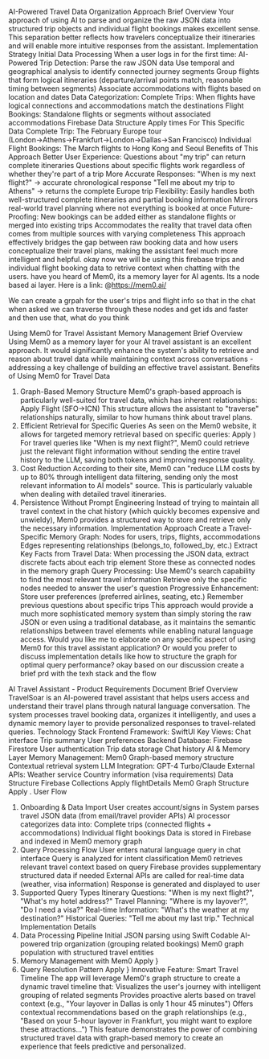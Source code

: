 AI-Powered Travel Data Organization Approach
Brief Overview
Your approach of using AI to parse and organize the raw JSON data into structured trip objects and individual flight bookings makes excellent sense. This separation better reflects how travelers conceptualize their itineraries and will enable more intuitive responses from the assistant.
Implementation Strategy
Initial Data Processing
When a user logs in for the first time:
AI-Powered Trip Detection:
Parse the raw JSON data
Use temporal and geographical analysis to identify connected journey segments
Group flights that form logical itineraries (departure/arrival points match, reasonable timing between segments)
Associate accommodations with flights based on location and dates
Data Categorization:
Complete Trips: When flights have logical connections and accommodations match the destinations
Flight Bookings: Standalone flights or segments without associated accommodations
Firebase Data Structure
Apply
times
For This Specific Data
Complete Trip: The February Europe tour (London→Athens→Frankfurt→London→Dallas→San Francisco)
Individual Flight Bookings: The March flights to Hong Kong and Seoul
Benefits of This Approach
Better User Experience:
Questions about "my trip" can return complete itineraries
Questions about specific flights work regardless of whether they're part of a trip
More Accurate Responses:
"When is my next flight?" → accurate chronological response
"Tell me about my trip to Athens" → returns the complete Europe trip
Flexibility:
Easily handles both well-structured complete itineraries and partial booking information
Mirrors real-world travel planning where not everything is booked at once
Future-Proofing:
New bookings can be added either as standalone flights or merged into existing trips
Accommodates the reality that travel data often comes from multiple sources with varying completeness
This approach effectively bridges the gap between raw booking data and how users conceptualize their travel plans, making the assistant feel much more intelligent and helpful.
okay now we will be using this firebase trips and individual flight booking data to retrive context when chatting with the users.
have you heard of Mem0, its a memory layer for AI agents. Its a node based ai layer.
Here is a link: @https://mem0.ai/ 

We can create a grpah for the user's trips and flight info so that in the chat when asked we can traverse through these nodes and get ids and faster and then use that, what do you think 

Using Mem0 for Travel Assistant Memory Management
Brief Overview
Using Mem0 as a memory layer for your AI travel assistant is an excellent approach. It would significantly enhance the system's ability to retrieve and reason about travel data while maintaining context across conversations - addressing a key challenge of building an effective travel assistant.
Benefits of Using Mem0 for Travel Data
1. Graph-Based Memory Structure
Mem0's graph-based approach is particularly well-suited for travel data, which has inherent relationships:
Apply
Flight (SFO→ICN)
This structure allows the assistant to "traverse" relationships naturally, similar to how humans think about travel plans.
2. Efficient Retrieval for Specific Queries
As seen on the Mem0 website, it allows for targeted memory retrieval based on specific queries:
Apply
)
For travel queries like "When is my next flight?", Mem0 could retrieve just the relevant flight information without sending the entire travel history to the LLM, saving both tokens and improving response quality.
3. Cost Reduction
According to their site, Mem0 can "reduce LLM costs by up to 80% through intelligent data filtering, sending only the most relevant information to AI models" source. This is particularly valuable when dealing with detailed travel itineraries.
4. Persistence Without Prompt Engineering
Instead of trying to maintain all travel context in the chat history (which quickly becomes expensive and unwieldy), Mem0 provides a structured way to store and retrieve only the necessary information.
Implementation Approach
Create a Travel-Specific Memory Graph:
Nodes for users, trips, flights, accommodations
Edges representing relationships (belongs_to, followed_by, etc.)
Extract Key Facts from Travel Data:
When processing the JSON data, extract discrete facts about each trip element
Store these as connected nodes in the memory graph
Query Processing:
Use Mem0's search capability to find the most relevant travel information
Retrieve only the specific nodes needed to answer the user's question
Progressive Enhancement:
Store user preferences (preferred airlines, seating, etc.)
Remember previous questions about specific trips
This approach would provide a much more sophisticated memory system than simply storing the raw JSON or even using a traditional database, as it maintains the semantic relationships between travel elements while enabling natural language access.
Would you like me to elaborate on any specific aspect of using Mem0 for this travel assistant application? Or would you prefer to discuss implementation details like how to structure the graph for optimal query performance?
okay based on our discussion create a brief prd with the texh stack and the flow

AI Travel Assistant - Product Requirements Document
Brief Overview
TravelSoar is an AI-powered travel assistant that helps users access and understand their travel plans through natural language conversation. The system processes travel booking data, organizes it intelligently, and uses a dynamic memory layer to provide personalized responses to travel-related queries.
Technology Stack
Frontend
Framework: SwiftUI
Key Views:
Chat interface
Trip summary
User preferences
Backend
Database: Firebase Firestore
User authentication
Trip data storage
Chat history
AI & Memory Layer
Memory Management: Mem0
Graph-based memory structure
Contextual retrieval system
LLM Integration: GPT-4 Turbo/Claude
External APIs:
Weather service
Country information (visa requirements)
Data Structure
Firebase Collections
Apply
flightDetails
Mem0 Graph Structure
Apply
.
User Flow
1. Onboarding & Data Import
User creates account/signs in
System parses travel JSON data (from email/travel provider APIs)
AI processor categorizes data into:
Complete trips (connected flights + accommodations)
Individual flight bookings
Data is stored in Firebase and indexed in Mem0 memory graph
2. Query Processing Flow
User enters natural language query in chat interface
Query is analyzed for intent classification
Mem0 retrieves relevant travel context based on query
Firebase provides supplementary structured data if needed
External APIs are called for real-time data (weather, visa information)
Response is generated and displayed to user
3. Supported Query Types
Itinerary Questions: "When is my next flight?", "What's my hotel address?"
Travel Planning: "Where is my layover?", "Do I need a visa?"
Real-time Information: "What's the weather at my destination?"
Historical Queries: "Tell me about my last trip."
Technical Implementation Details
1. Data Processing Pipeline
Initial JSON parsing using Swift Codable
AI-powered trip organization (grouping related bookings)
Mem0 graph population with structured travel entities
2. Memory Management with Mem0
Apply
}
3. Query Resolution Pattern
Apply
}
Innovative Feature: Smart Travel Timeline
The app will leverage Mem0's graph structure to create a dynamic travel timeline that:
Visualizes the user's journey with intelligent grouping of related segments
Provides proactive alerts based on travel context (e.g., "Your layover in Dallas is only 1 hour 45 minutes")
Offers contextual recommendations based on the graph relationships (e.g., "Based on your 5-hour layover in Frankfurt, you might want to explore these attractions...")
This feature demonstrates the power of combining structured travel data with graph-based memory to create an experience that feels predictive and personalized.
